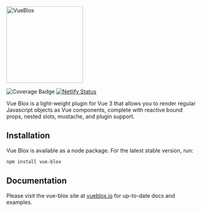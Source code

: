 
<img src="https://user-images.githubusercontent.com/2840242/214480309-2e51ae13-cc1a-4504-81bd-db828f69bee3.png" alt="VueBlox" width="200"/>

![Coverage Badge](https://img.shields.io/endpoint?url=https://gist.githubusercontent.com/AdamEisfeld/5deff13e382d361bfceea173202bbc7a/raw/1c5992463931db5719d223737d9509e605f950d9/vue-blox__heads_main.json)
[![Netlify Status](https://api.netlify.com/api/v1/badges/49f89bf0-d9ef-4a2e-9c9d-8e62eb08bc8a/deploy-status)](https://app.netlify.com/sites/tangerine-belekoy-3f1174/deploys)

Vue Blox is a light-weight plugin for Vue 3 that allows you to render regular Javascript objects as Vue components, complete with reactive bound props, nested slots, mustache, and plugin support.
  
## Installation
Vue Blox is available as a node package. For the latest stable version, run:

```bash
npm install vue-blox
```

## Documentation

Please visit the vue-blox site at [vueblox.io](https://www.vueblox.io) for up-to-date docs and examples.